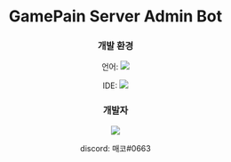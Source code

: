 <div align=center>

# GamePain Server Admin Bot



### 개발 환경

언어: <a href="https://discordpy.readthedocs.io/en/stable/"><img src="https://img.shields.io/badge/discord.py-3776AB?style=flat-square&logo=Python&logoColor=white"/></a>

IDE: <a href="https://code.visualstudio.com/"><img src="https://img.shields.io/badge/VSC-007ACC?style=flat-square&logo=Visual Studio Code&logoColor=white"/></a>

### 개발자

<a href="https://discord.com/users/263929094306005000"><img src="https://img.shields.io/badge/GamePain-Owner-9cf?style=flat-square&logo=discord&logoColor=white"/></a>

<bn>
discord: 매코#0663

















</div>